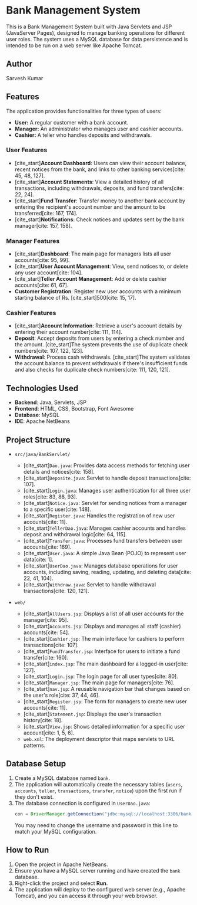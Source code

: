 # Bank Management System

This is a Bank Management System built with Java Servlets and JSP (JavaServer Pages), designed to manage banking operations for different user roles. The system uses a MySQL database for data persistence and is intended to be run on a web server like Apache Tomcat.

## Author

Sarvesh Kumar

## Features

The application provides functionalities for three types of users:

  * **User:** A regular customer with a bank account.
  * **Manager:** An administrator who manages user and cashier accounts.
  * **Cashier:** A teller who handles deposits and withdrawals.

### User Features

  * [cite\_start]**Account Dashboard**: Users can view their account balance, recent notices from the bank, and links to other banking services[cite: 45, 48, 127].
  * [cite\_start]**Account Statements**: View a detailed history of all transactions, including withdrawals, deposits, and fund transfers[cite: 22, 24].
  * [cite\_start]**Fund Transfer**: Transfer money to another bank account by entering the recipient's account number and the amount to be transferred[cite: 167, 174].
  * [cite\_start]**Notifications**: Check notices and updates sent by the bank manager[cite: 157, 158].

### Manager Features

  * [cite\_start]**Dashboard**: The main page for managers lists all user accounts[cite: 95, 99].
  * [cite\_start]**User Account Management**: View, send notices to, or delete any user account[cite: 104].
  * [cite\_start]**Teller Account Management**: Add or delete cashier accounts[cite: 61, 67].
  * **Customer Registration**: Register new user accounts with a minimum starting balance of Rs. [cite\_start]500[cite: 15, 17].

### Cashier Features

  * [cite\_start]**Account Information**: Retrieve a user's account details by entering their account number[cite: 111, 114].
  * **Deposit**: Accept deposits from users by entering a check number and the amount. [cite\_start]The system prevents the use of duplicate check numbers[cite: 107, 122, 123].
  * **Withdrawal**: Process cash withdrawals. [cite\_start]The system validates the account balance to prevent withdrawals if there's insufficient funds and also checks for duplicate check numbers[cite: 111, 120, 121].

## Technologies Used

  * **Backend**: Java, Servlets, JSP
  * **Frontend**: HTML, CSS, Bootstrap, Font Awesome
  * **Database**: MySQL
  * **IDE**: Apache NetBeans

## Project Structure

  * `src/java/BankServlet/`

      * [cite\_start]`Dao.java`: Provides data access methods for fetching user details and notices[cite: 158].
      * [cite\_start]`Deposite.java`: Servlet to handle deposit transactions[cite: 107].
      * [cite\_start]`Login.java`: Manages user authentication for all three user roles[cite: 83, 88, 93].
      * [cite\_start]`Notice.java`: Servlet for sending notices from a manager to a specific user[cite: 148].
      * [cite\_start]`Register.java`: Handles the registration of new user accounts[cite: 11].
      * [cite\_start]`TellerDao.java`: Manages cashier accounts and handles deposit and withdrawal logic[cite: 64, 115].
      * [cite\_start]`Transfer.java`: Processes fund transfers between user accounts[cite: 169].
      * [cite\_start]`User.java`: A simple Java Bean (POJO) to represent user data[cite: 1].
      * [cite\_start]`UserDao.java`: Manages database operations for user accounts, including saving, reading, updating, and deleting data[cite: 22, 41, 104].
      * [cite\_start]`Withdraw.java`: Servlet to handle withdrawal transactions[cite: 120, 121].

  * `web/`

      * [cite\_start]`AllUsers.jsp`: Displays a list of all user accounts for the manager[cite: 95].
      * [cite\_start]`Accounts.jsp`: Displays and manages all staff (cashier) accounts[cite: 54].
      * [cite\_start]`Cashier.jsp`: The main interface for cashiers to perform transactions[cite: 107].
      * [cite\_start]`FundTransfer.jsp`: Interface for users to initiate a fund transfer[cite: 160].
      * [cite\_start]`index.jsp`: The main dashboard for a logged-in user[cite: 127].
      * [cite\_start]`Login.jsp`: The login page for all user types[cite: 80].
      * [cite\_start]`Manager.jsp`: The main page for managers[cite: 76].
      * [cite\_start]`nav.jsp`: A reusable navigation bar that changes based on the user's role[cite: 37, 44, 46].
      * [cite\_start]`Register.jsp`: The form for managers to create new user accounts[cite: 11].
      * [cite\_start]`Statement.jsp`: Displays the user's transaction history[cite: 18].
      * [cite\_start]`View.jsp`: Shows detailed information for a specific user account[cite: 1, 5, 6].
      * `web.xml`: The deployment descriptor that maps servlets to URL patterns.

## Database Setup

1.  Create a MySQL database named `bank`.
2.  The application will automatically create the necessary tables (`users`, `accounts`, `teller`, `transactions`, `transfer`, `notice`) upon the first run if they don't exist.
3.  The database connection is configured in `UserDao.java`:
    ```java
    con = DriverManager.getConnection("jdbc:mysql://localhost:3306/bank", "root", "");
    ```
    You may need to change the username and password in this line to match your MySQL configuration.

## How to Run

1.  Open the project in Apache NetBeans.
2.  Ensure you have a MySQL server running and have created the `bank` database.
3.  Right-click the project and select **Run**.
4.  The application will deploy to the configured web server (e.g., Apache Tomcat), and you can access it through your web browser.
